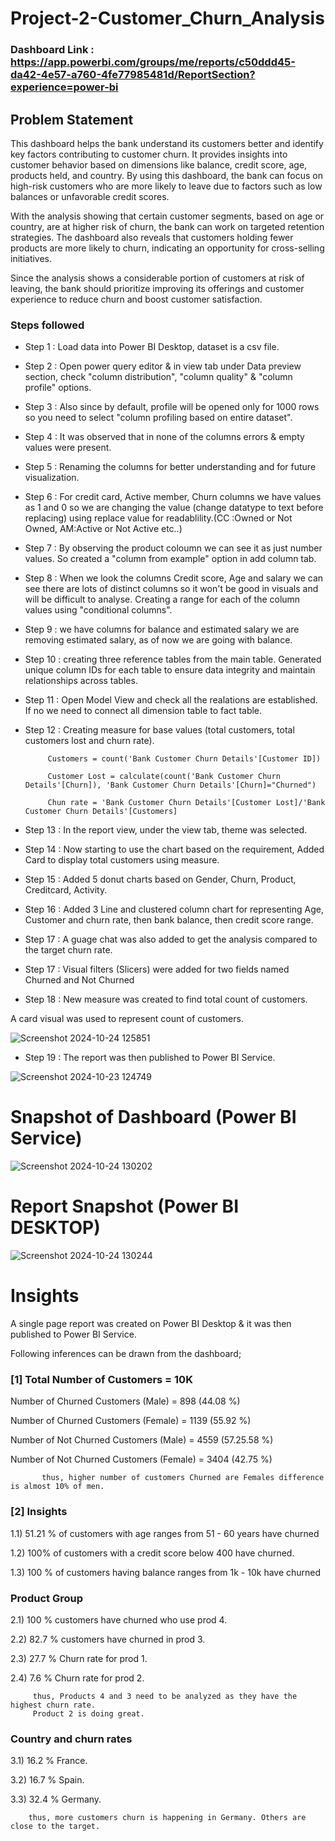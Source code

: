 # Project-2-Customer_Churn_Analysis

### Dashboard Link : https://app.powerbi.com/groups/me/reports/c50ddd45-da42-4e57-a760-4fe77985481d/ReportSection?experience=power-bi

## Problem Statement

This dashboard helps the bank understand its customers better and identify key factors contributing to customer churn. It provides insights into customer behavior based on dimensions like balance, credit score, age, products held, and country. By using this dashboard, the bank can focus on high-risk customers who are more likely to leave due to factors such as low balances or unfavorable credit scores.

With the analysis showing that certain customer segments, based on age or country, are at higher risk of churn, the bank can work on targeted retention strategies. The dashboard also reveals that customers holding fewer products are more likely to churn, indicating an opportunity for cross-selling initiatives.

Since the analysis shows a considerable portion of customers at risk of leaving, the bank should prioritize improving its offerings and customer experience to reduce churn and boost customer satisfaction.



### Steps followed 

- Step 1 : Load data into Power BI Desktop, dataset is a csv file.
- Step 2 : Open power query editor & in view tab under Data preview section, check "column distribution", "column quality" & "column profile" options.
- Step 3 : Also since by default, profile will be opened only for 1000 rows so you need to select "column profiling based on entire dataset".
- Step 4 : It was observed that in none of the columns errors & empty values were present.
- Step 5 : Renaming the columns for better understanding and for future visualization.
- Step 6 : For credit card, Active member, Churn columns we have values as 1 and 0 so we are changing the value (change datatype to text before replacing) using replace value for readablility.(CC :Owned or Not Owned, AM:Active or Not Active etc..)
- Step 7 : By observing the product coloumn we can see it as just number values. So created a "column from example" option in add column tab.
- Step 8 : When we look the columns Credit score, Age and salary we can see there are lots of distinct columns so it won't be good in visuals and will be difficult to analyse. Creating a range for each of the column values using "conditional columns". 
- Step 9 : we have columns for balance and estimated salary we are removing estimated salary, as of now we are going with balance.
- Step 10 : creating three reference tables from the main table. Generated unique column IDs for each table to ensure data integrity and maintain relationships across tables.
- Step 11 : Open Model View and check all the realations are established. If no we need to connect all dimension table to fact table.
- Step 12 : Creating measure for base values (total customers, total customers lost and churn rate).
           
           Customers = count('Bank Customer Churn Details'[Customer ID])
  
           Customer Lost = calculate(count('Bank Customer Churn Details'[Churn]), 'Bank Customer Churn Details'[Churn]="Churned")

           Chun rate = 'Bank Customer Churn Details'[Customer Lost]/'Bank Customer Churn Details'[Customers]

              
- Step 13 : In the report view, under the view tab, theme was selected.
- Step 14 : Now starting to use the chart based on the requirement, Added Card to display total customers using measure.
- Step 15 : Added 5 donut charts based on Gender, Churn, Product, Creditcard, Activity.
- Step 16 : Added 3 Line and clustered column chart for representing Age, Customer and churn rate, then bank balance, then credit score range.
- Step 17 : A guage chat was also added to get the analysis compared to the target churn rate. 
- Step 17 : Visual filters (Slicers) were added for two fields named Churned and Not Churned

- Step 18 : New measure was created to find total count of customers.

        
A card visual was used to represent count of customers.

![Screenshot 2024-10-24 125851](https://github.com/user-attachments/assets/9215fcda-bc0f-4e5d-b8dd-69bf2c7c0f19)

 
 - Step 19 : The report was then published to Power BI Service.
 
 
![Screenshot 2024-10-23 124749](https://github.com/user-attachments/assets/c505d29a-5a2e-4cef-a200-8b165a4d679e)


# Snapshot of Dashboard (Power BI Service)

![Screenshot 2024-10-24 130202](https://github.com/user-attachments/assets/e31ebe7d-d357-4843-b596-598cfa161a9b)

 
 # Report Snapshot (Power BI DESKTOP)

 
![Screenshot 2024-10-24 130244](https://github.com/user-attachments/assets/3720aa08-8a86-4584-97b3-02e858e5044b)

# Insights

A single page report was created on Power BI Desktop & it was then published to Power BI Service.

Following inferences can be drawn from the dashboard;

### [1] Total Number of Customers = 10K

   Number of Churned Customers (Male) = 898 (44.08 %)

   Number of Churned Customers (Female) = 1139 (55.92 %)

   Number of Not Churned Customers (Male) = 4559 (57.25.58 %)

   Number of Not Churned Customers (Female) = 3404 (42.75 %)


           thus, higher number of customers Churned are Females difference is almost 10% of men.
           

 ### [2] Insights
 
 
 1.1) 51.21 % of customers with age ranges from 51 - 60 years have churned
 
 1.2) 100% of customers with a credit score below 400 have churned.
 
 1.3) 100 % of customers having balance ranges from 1k - 10k have churned
 
 
 ### Product Group
 
 2.1)  100 % customers have churned who use prod 4.
 
 2.2)  82.7 % customers have churned in prod 3.
 
 2.3)  27.7 % Churn rate for prod 1.
 
 2.4)  7.6 % Churn rate for prod 2.
 
         thus, Products 4 and 3 need to be analyzed as they have the highest churn rate.
         Product 2 is doing great.


### Country and churn rates

3.1) 16.2 % France.

3.2) 16.7 % Spain.

3.3) 32.4 % Germany.


        thus, more customers churn is happening in Germany. Others are close to the target.
        
